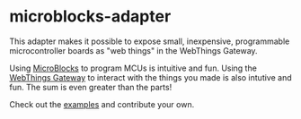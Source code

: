 # microblocks-adapter

This adapter makes it possible to expose small, inexpensive, programmable microcontroller boards as "web things" in the WebThings Gateway.

Using [MicroBlocks](http://microblocks.fun) to program MCUs is intuitive and fun. Using the [WebThings Gateway](https://webthings.io/gateway) to interact with the things you made is also intutive and fun. The sum is even greater than the parts!

Check out the [examples](http://microblocks.fun/iot.html) and contribute your own.
